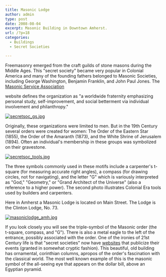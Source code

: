 ```yaml
---
title: Masonic Lodge
author: admin
type: post
date: 2008-08-04
excerpt: Masonic Building in Downtown Amherst.
url: /?p=18
categories:
  - Buildings
  - Secret Societies

---
```

Freemasonry emerged from the craft guilds of stone masons during the Middle Ages. This "secret society" became very popular in Colonial America and many of the founding fathers belonged to Masonic Societies, including George Washington, Benjamin Franklin, and John Paul Jones. The <a onclick="javascript:urchinTracker ('/outbound/article/www.msana.com');" href="http://www.msana.com/historyfm.asp" target="_blank">Masonic Service Association</a>

 website defines the organization as "a worldwide fraternity emphasizing personal study, self-improvement, and social betterment via individual involvement and philanthropy."  <a  rel="attachment wp-att-221" href="/?attachment_id=221">

<img src="/media/2008/08/secretsoc_gs.jpg" alt="secretsoc_gs.jpg" /></a>

Originally, these organizations were limited to men. But in the 19th Century several orders were created for women: The Order of the Eastern Star (1855), the Order of the Amaranth (1873), and the White Shrine of Jerusalem (1894). Often an individual's membership in these groups was symbolized on their gravestone. <a  rel="attachment wp-att-222" href="/?attachment_id=222">

<img src="/media/2008/08/secretsoc_tools.jpg" alt="secretsoc_tools.jpg" /></a>

 The three symbols commonly used in these motifs include a carpenter's t-square (for measuring accurate right angles), a compass (for drawing circles, not for navigating), and the letter "G" which is variously interpreted as "God," "Geometry," or "Grand Architect of the Universe" (also a reference to a higher power). The second photo illustrates Colonial Era tools used by builders and carpenters.

Here in Amherst a Masonic Lodge is located on Main Street. The Lodge is the Clinton Lodge, No. 73. <a  rel="attachment wp-att-19" href="/?attachment_id=19">

<img src="/media/2008/08/masoniclodge_amh.jpg" alt="masoniclodge_amh.jpg" /></a>

If you look closely you will see the triple-symbol of the Masonic order (the t-square, compass, and "G"). There is also a metal eagle to the left of the entrance, possibly associated with the order. One of the ironies of 21st Century life is that "secret societies" now have [websites](http://vamason.org/no73/) that publicize their events (granted in somewhat cryptic fashion). This beautiful, old building has ornamental, corinthian columns, apropos of the order's fascination with the classical world. The most well known example of this is the masonic symbol of the all-seeing eye that appears on the dollar bill, above an Egyptian pyramid.
